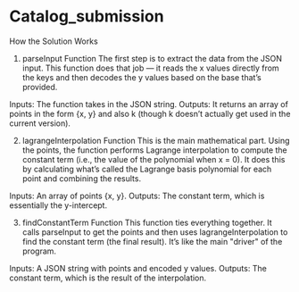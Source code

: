 # Catalog_submission

How the Solution Works
1. parseInput Function
The first step is to extract the data from the JSON input. This function does that job — it reads the x values directly from the keys and then decodes the y values based on the base that’s provided.

Inputs: The function takes in the JSON string.
Outputs: It returns an array of points in the form {x, y} and also k (though k doesn’t actually get used in the current version).


2. lagrangeInterpolation Function
This is the main mathematical part. Using the points, the function performs Lagrange interpolation to compute the constant term (i.e., the value of the polynomial when x = 0). It does this by calculating what’s called the Lagrange basis polynomial for each point and combining the results.

Inputs: An array of points {x, y}.
Outputs: The constant term, which is essentially the y-intercept.


3. findConstantTerm Function
This function ties everything together. It calls parseInput to get the points and then uses lagrangeInterpolation to find the constant term (the final result). It’s like the main "driver" of the program.



Inputs: A JSON string with points and encoded y values.
Outputs: The constant term, which is the result of the interpolation.
